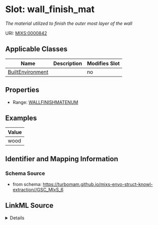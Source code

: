 # Slot: wall_finish_mat


_The material utilized to finish the outer most layer of the wall_



URI: [MIXS:0000842](https://w3id.org/mixs/0000842)



<!-- no inheritance hierarchy -->




## Applicable Classes

| Name | Description | Modifies Slot |
| --- | --- | --- |
[BuiltEnvironment](BuiltEnvironment.md) |  |  no  |







## Properties

* Range: [WALLFINISHMATENUM](WALLFINISHMATENUM.md)






## Examples

| Value |
| --- |
| wood |

## Identifier and Mapping Information







### Schema Source


* from schema: https://turbomam.github.io/mixs-envo-struct-knowl-extraction//GSC_MIxS_6




## LinkML Source

<details>
```yaml
name: wall_finish_mat
description: The material utilized to finish the outer most layer of the wall
title: wall finish material
notes:
- material
- wall
examples:
- value: wood
from_schema: https://turbomam.github.io/mixs-envo-struct-knowl-extraction//GSC_MIxS_6
rank: 1000
slot_uri: MIXS:0000842
multivalued: false
alias: wall_finish_mat
domain_of:
- BuiltEnvironment
range: WALL_FINISH_MAT_ENUM
required: false
recommended: false

```
</details>